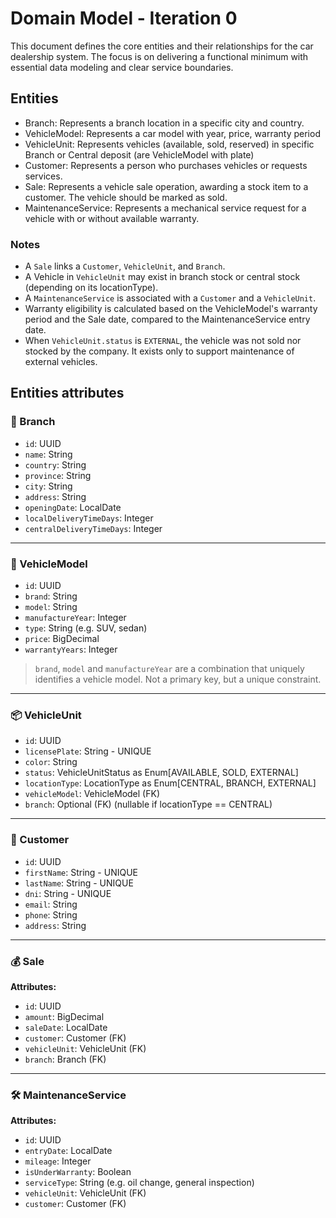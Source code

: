 # Domain Model - Iteration 0
This document defines the core entities and their relationships for the car dealership system. The focus is on delivering a functional minimum with essential data modeling and clear service boundaries.

## Entities

- Branch: Represents a branch location in a specific city and country.
- VehicleModel: Represents a car model with year, price, warranty period
- VehicleUnit: Represents vehicles (available, sold, reserved) in specific Branch or Central deposit (are VehicleModel with plate)
- Customer: Represents a person who purchases vehicles or requests services.
- Sale: Represents a vehicle sale operation, awarding a stock item to a customer. The vehicle should be marked as sold.
- MaintenanceService: Represents a mechanical service request for a vehicle with or without available warranty.

### Notes
- A `Sale` links a `Customer`, `VehicleUnit`, and `Branch`.
- A Vehicle in `VehicleUnit` may exist in branch stock or central stock (depending on its locationType).
- A `MaintenanceService` is associated with a `Customer` and a `VehicleUnit`.
- Warranty eligibility is calculated based on the VehicleModel's warranty period and the Sale date, compared to the MaintenanceService entry date.
- When `VehicleUnit.status` is `EXTERNAL`, the vehicle was not sold nor stocked by the company. It exists only to support maintenance of external vehicles.

## Entities attributes

### 🏢 Branch
- `id`: UUID
- `name`: String
- `country`: String
- `province`: String
- `city`: String
- `address`: String
- `openingDate`: LocalDate
- `localDeliveryTimeDays`: Integer
- `centralDeliveryTimeDays`: Integer

---

### 🚗 VehicleModel
- `id`: UUID
- `brand`: String
- `model`: String
- `manufactureYear`: Integer
- `type`: String (e.g. SUV, sedan)
- `price`: BigDecimal
- `warrantyYears`: Integer

> `brand`, `model` and `manufactureYear` are a combination that uniquely identifies a vehicle model. Not a primary key, but a unique constraint.

---

### 📦 VehicleUnit
- `id`: UUID
- `licensePlate`: String - UNIQUE
- `color`: String
- `status`: VehicleUnitStatus as Enum[AVAILABLE, SOLD, EXTERNAL]
- `locationType`: LocationType as Enum[CENTRAL, BRANCH, EXTERNAL]
- `vehicleModel`: VehicleModel (FK)
- `branch`: Optional<Branch> (FK) (nullable if locationType == CENTRAL)

---

### 👤 Customer
- `id`: UUID
- `firstName`: String - UNIQUE
- `lastName`: String - UNIQUE
- `dni`: String - UNIQUE
- `email`: String
- `phone`: String
- `address`: String

---

### 💰 Sale
**Attributes:**
- `id`: UUID
- `amount`: BigDecimal
- `saleDate`: LocalDate
- `customer`: Customer (FK)
- `vehicleUnit`: VehicleUnit (FK)
- `branch`: Branch (FK)

---

### 🛠️ MaintenanceService
**Attributes:**
- `id`: UUID
- `entryDate`: LocalDate
- `mileage`: Integer
- `isUnderWarranty`: Boolean
- `serviceType`: String (e.g. oil change, general inspection)
- `vehicleUnit`: VehicleUnit (FK)
- `customer`: Customer (FK)
